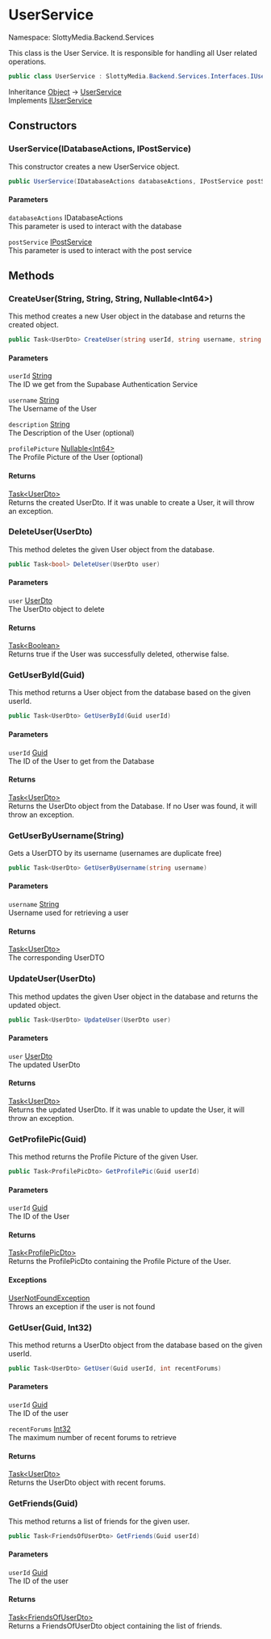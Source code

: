 # UserService

Namespace: SlottyMedia.Backend.Services

This class is the User Service. It is responsible for handling all User related operations.

```csharp
public class UserService : SlottyMedia.Backend.Services.Interfaces.IUserService
```

Inheritance [Object](https://docs.microsoft.com/en-us/dotnet/api/system.object) → [UserService](./slottymedia.backend.services.userservice.md)<br>
Implements [IUserService](./slottymedia.backend.services.interfaces.iuserservice.md)

## Constructors

### **UserService(IDatabaseActions, IPostService)**

This constructor creates a new UserService object.

```csharp
public UserService(IDatabaseActions databaseActions, IPostService postService)
```

#### Parameters

`databaseActions` IDatabaseActions<br>
This parameter is used to interact with the database

`postService` [IPostService](./slottymedia.backend.services.interfaces.ipostservice.md)<br>
This parameter is used to interact with the post service

## Methods

### **CreateUser(String, String, String, Nullable&lt;Int64&gt;)**

This method creates a new User object in the database and returns the created object.

```csharp
public Task<UserDto> CreateUser(string userId, string username, string description, Nullable<long> profilePicture)
```

#### Parameters

`userId` [String](https://docs.microsoft.com/en-us/dotnet/api/system.string)<br>
The ID we get from the Supabase Authentication Service

`username` [String](https://docs.microsoft.com/en-us/dotnet/api/system.string)<br>
The Username of the User

`description` [String](https://docs.microsoft.com/en-us/dotnet/api/system.string)<br>
The Description of the User (optional)

`profilePicture` [Nullable&lt;Int64&gt;](https://docs.microsoft.com/en-us/dotnet/api/system.nullable-1)<br>
The Profile Picture of the User (optional)

#### Returns

[Task&lt;UserDto&gt;](https://docs.microsoft.com/en-us/dotnet/api/system.threading.tasks.task-1)<br>
Returns the created UserDto. If it was unable to create a User, it will throw an exception.

### **DeleteUser(UserDto)**

This method deletes the given User object from the database.

```csharp
public Task<bool> DeleteUser(UserDto user)
```

#### Parameters

`user` [UserDto](./slottymedia.backend.dtos.userdto.md)<br>
The UserDto object to delete

#### Returns

[Task&lt;Boolean&gt;](https://docs.microsoft.com/en-us/dotnet/api/system.threading.tasks.task-1)<br>
Returns true if the User was successfully deleted, otherwise false.

### **GetUserById(Guid)**

This method returns a User object from the database based on the given userId.

```csharp
public Task<UserDto> GetUserById(Guid userId)
```

#### Parameters

`userId` [Guid](https://docs.microsoft.com/en-us/dotnet/api/system.guid)<br>
The ID of the User to get from the Database

#### Returns

[Task&lt;UserDto&gt;](https://docs.microsoft.com/en-us/dotnet/api/system.threading.tasks.task-1)<br>
Returns the UserDto object from the Database. If no User was found, it will throw an exception.

### **GetUserByUsername(String)**

Gets a UserDTO by its username (usernames are duplicate free)

```csharp
public Task<UserDto> GetUserByUsername(string username)
```

#### Parameters

`username` [String](https://docs.microsoft.com/en-us/dotnet/api/system.string)<br>
Username used for retrieving a user

#### Returns

[Task&lt;UserDto&gt;](https://docs.microsoft.com/en-us/dotnet/api/system.threading.tasks.task-1)<br>
The corresponding UserDTO

### **UpdateUser(UserDto)**

This method updates the given User object in the database and returns the updated object.

```csharp
public Task<UserDto> UpdateUser(UserDto user)
```

#### Parameters

`user` [UserDto](./slottymedia.backend.dtos.userdto.md)<br>
The updated UserDto

#### Returns

[Task&lt;UserDto&gt;](https://docs.microsoft.com/en-us/dotnet/api/system.threading.tasks.task-1)<br>
Returns the updated UserDto. If it was unable to update the User, it will throw an exception.

### **GetProfilePic(Guid)**

This method returns the Profile Picture of the given User.

```csharp
public Task<ProfilePicDto> GetProfilePic(Guid userId)
```

#### Parameters

`userId` [Guid](https://docs.microsoft.com/en-us/dotnet/api/system.guid)<br>
The ID of the User

#### Returns

[Task&lt;ProfilePicDto&gt;](https://docs.microsoft.com/en-us/dotnet/api/system.threading.tasks.task-1)<br>
Returns the ProfilePicDto containing the Profile Picture of the User.

#### Exceptions

[UserNotFoundException](./slottymedia.backend.exceptions.services.userexceptions.usernotfoundexception.md)<br>
Throws an exception if the user is not found

### **GetUser(Guid, Int32)**

This method returns a UserDto object from the database based on the given userId.

```csharp
public Task<UserDto> GetUser(Guid userId, int recentForums)
```

#### Parameters

`userId` [Guid](https://docs.microsoft.com/en-us/dotnet/api/system.guid)<br>
The ID of the user

`recentForums` [Int32](https://docs.microsoft.com/en-us/dotnet/api/system.int32)<br>
The maximum number of recent forums to retrieve

#### Returns

[Task&lt;UserDto&gt;](https://docs.microsoft.com/en-us/dotnet/api/system.threading.tasks.task-1)<br>
Returns the UserDto object with recent forums.

### **GetFriends(Guid)**

This method returns a list of friends for the given user.

```csharp
public Task<FriendsOfUserDto> GetFriends(Guid userId)
```

#### Parameters

`userId` [Guid](https://docs.microsoft.com/en-us/dotnet/api/system.guid)<br>
The ID of the user

#### Returns

[Task&lt;FriendsOfUserDto&gt;](https://docs.microsoft.com/en-us/dotnet/api/system.threading.tasks.task-1)<br>
Returns a FriendsOfUserDto object containing the list of friends.
